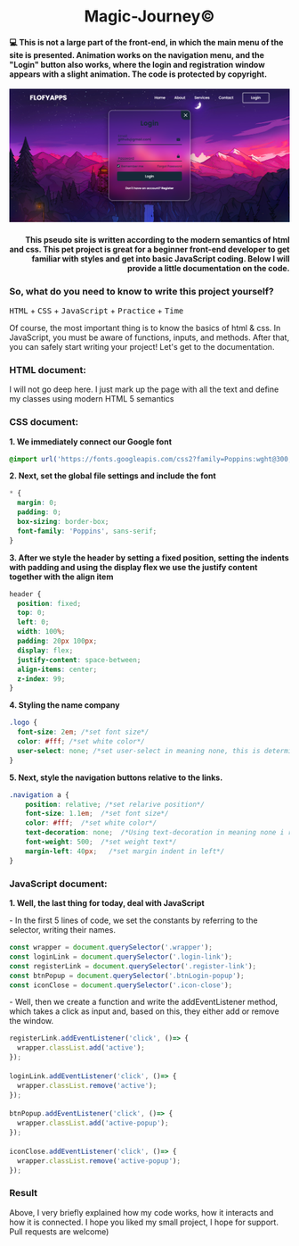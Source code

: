 <h1 align='center'>Magic-Journey©</h1>
<h4 align='left'>💻 This is not a large part of the front-end, in which the main menu of the site is presented. Animation works on the navigation menu, and the "Login" button also works, where the login and registration window appears with a slight animation. The code is protected by copyright.</h4>
<img src='/image_2023-08-03_21-59-06.png' alt='screenshot'>

<h4 align='right'>This pseudo site is written according to the modern semantics of html and css. This pet project is great for a beginner front-end developer to get familiar with styles and get into basic JavaScript coding. Below I will provide a little documentation on the code.</h4>

<h3 align='left'><b>So, what do you need to know to write this project yourself?</b></h3>
<kbd>HTML</kbd> + <kbd>CSS</kbd> + <kbd>JavaScript</kbd> + <kbd>Practice</kbd> + <kbd>Time</kbd>
<p>Of course, the most important thing is to know the basics of html & css. In JavaScript, you must be aware of functions, inputs, and methods. After that, you can safely start writing your project! Let's get to the documentation.</p>

<h3>HTML document:</h3>
<p>I will not go deep here. I just mark up the page with all the text and define my classes using modern HTML 5 semantics</p>

<h3>CSS document:</h3>
<p><b>1. We immediately connect our Google font</b></p>

```css
@import url('https://fonts.googleapis.com/css2?family=Poppins:wght@300;400;500;600;700;800;900&display=swap');
```

<p><b>2. Next, set the global file settings and include the font</b></p>

```css
* {
  margin: 0;
  padding: 0;
  box-sizing: border-box;
  font-family: 'Poppins', sans-serif;
}
```

<p><b>3. After we style the header by setting a fixed position, setting the indents with padding and using the display flex we use the justify content together with the align item</b></p>

```css
header {
  position: fixed;
  top: 0;
  left: 0;
  width: 100%;
  padding: 20px 100px;
  display: flex;
  justify-content: space-between;
  align-items: center;
  z-index: 99;
}
```

<p><b>4. Styling the name company</b></p>

```css
.logo {
  font-size: 2em; /*set font size*/
  color: #fff; /*set white color*/
  user-select: none; /*set user-select in meaning none, this is determines whether the user can select text.*/
}
```

<p><b>5. Next, style the navigation buttons relative to the links.</b></p>

```css
.navigation a {
    position: relative; /*set relarive position*/
    font-size: 1.1em;  /*set font size*/
    color: #fff;  /*set white color*/
    text-decoration: none;  /*Using text-decoration in meaning none i remove the underlining of links*/
    font-weight: 500;  /*set weight text*/
    margin-left: 40px;   /*set margin indent in left*/
}
```

<h3>JavaScript document:</h3>
<p><b>1. Well, the last thing for today, deal with JavaScript</b></p>
<p>- In the first 5 lines of code, we set the constants by referring to the selector, writing their names.</p>

```javascript
const wrapper = document.querySelector('.wrapper');
const loginLink = document.querySelector('.login-link');
const registerLink = document.querySelector('.register-link');
const btnPopup = document.querySelector('.btnLogin-popup');
const iconClose = document.querySelector('.icon-close');
``` 

<p>- Well, then we create a function and write the addEventListener method, which takes a click as input and, based on this, they either add or remove the window.</p>

```javascript
registerLink.addEventListener('click', ()=> {
  wrapper.classList.add('active');
});

loginLink.addEventListener('click', ()=> {
  wrapper.classList.remove('active');
});

btnPopup.addEventListener('click', ()=> {
  wrapper.classList.add('active-popup');
});

iconClose.addEventListener('click', ()=> {
  wrapper.classList.remove('active-popup');
});
```

<h3>Result</h3>
Above, I very briefly explained how my code works, how it interacts and how it is connected. I hope you liked my small project, I hope for support. Pull requests are welcome)
